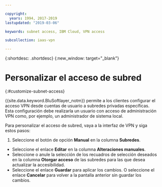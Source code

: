 ```yaml
---

copyright:
  years: 1994, 2017-2019
lastupdated: "2019-03-06"

keywords: subnet access, IBM Cloud, VPN access

subcollection: iaas-vpn

---
```


{:shortdesc: .shortdesc}
{:new_window: target="_blank"}

# Personalizar el acceso de subred
{:#customize-subnet-access}

{{site.data.keyword.BluSoftlayer_notm}} permite a los clientes configurar el acceso VPN desde cuentas de usuario a subredes privadas específicas. Esta configuración debe realizarla un usuario con acceso de administración VPN como, por ejemplo, un administrador de sistema local.

Para personalizar el acceso de subred, vaya a la interfaz de VPN y siga estos pasos:
1. Seleccione el botón de opción **Manual** en la columna **Subredes**.
* Seleccione el enlace **Editar** en la columna **Alteraciones manuales**.
* Seleccione o anule la selección de los recuadros de selección deseados en la columna **Otorgar acceso** de las subredes para las que desea actualizar la accesibilidad.
* Seleccione el enlace **Guardar** para aplicar los cambios. O seleccione el enlace **Cancelar** para volver a la pantalla anterior sin guardar los cambios.
